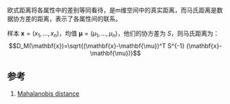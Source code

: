 欧式距离将各属性中的差别等同看待，是m维空间中的真实距离，而马氏距离是数据协方差的距离，表示了各属性间的联系。

样本 $\mathbf{x}=(x_1,\dots,x_n)$，均值 $\mathbf{\mu}=(\mu_1,\dots,\mu_n)$，他们的协方差为 $S$，则马氏距离为：
$$D_M(\mathbf{x})=\sqrt{(\mathbf{x}-\mathbf{\mu})^T S^{-1} (\mathbf{x}-\mathbf{\mu})}$$

## 参考
1. [Mahalanobis distance](https://en.wikipedia.org/wiki/Mahalanobis_distance)

